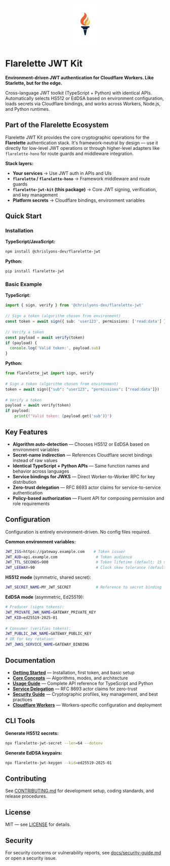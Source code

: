 <p align="center">
  <picture>
    <source media="(prefers-color-scheme: dark)" srcset="docs/images/flarelette-dark-mode-128.png">
    <source media="(prefers-color-scheme: light)" srcset="docs/images/flarelette-logo-light-mode.png">
    <img alt="Flarelette JWT Kit" src="docs/images/flarelette-light-mode-128.png">
  </picture>
</p>

# Flarelette JWT Kit

**Environment-driven JWT authentication for Cloudflare Workers. Like Starlette, but for the edge.**

Cross-language JWT toolkit (TypeScript + Python) with identical APIs. Automatically selects HS512 or EdDSA based on environment configuration, loads secrets via Cloudflare bindings, and works across Workers, Node.js, and Python runtimes.

## Part of the Flarelette Ecosystem

Flarelette JWT Kit provides the core cryptographic operations for the **Flarelette** authentication stack. It's framework-neutral by design — use it directly for low-level JWT operations or through higher-level adapters like `flarelette-hono` for route guards and middleware integration.

**Stack layers:**

- **Your services** → Use JWT auth in APIs and UIs
- **`flarelette` / `flarelette-hono`** → Framework middleware and route guards
- **`flarelette-jwt-kit` (this package)** → Core JWT signing, verification, and key management
- **Platform secrets** → Cloudflare bindings, environment variables

## Quick Start

### Installation

**TypeScript/JavaScript:**

```bash
npm install @chrislyons-dev/flarelette-jwt
```

**Python:**

```bash
pip install flarelette-jwt
```

### Basic Example

**TypeScript:**

```typescript
import { sign, verify } from '@chrislyons-dev/flarelette-jwt'

// Sign a token (algorithm chosen from environment)
const token = await sign({ sub: 'user123', permissions: ['read:data'] })

// Verify a token
const payload = await verify(token)
if (payload) {
  console.log('Valid token:', payload.sub)
}
```

**Python:**

```python
from flarelette_jwt import sign, verify

# Sign a token (algorithm chosen from environment)
token = await sign({"sub": "user123", "permissions": ["read:data"]})

# Verify a token
payload = await verify(token)
if payload:
    print(f"Valid token: {payload.get('sub')}")
```

## Key Features

- **Algorithm auto-detection** — Chooses HS512 or EdDSA based on environment variables
- **Secret-name indirection** — References Cloudflare secret bindings instead of raw values
- **Identical TypeScript + Python APIs** — Same function names and behavior across languages
- **Service bindings for JWKS** — Direct Worker-to-Worker RPC for key distribution
- **Zero-trust delegation** — RFC 8693 actor claims for service-to-service authentication
- **Policy-based authorization** — Fluent API for composing permission and role requirements

## Configuration

Configuration is entirely environment-driven. No config files required.

**Common environment variables:**

```bash
JWT_ISS=https://gateway.example.com    # Token issuer
JWT_AUD=api.example.com                 # Token audience
JWT_TTL_SECONDS=900                     # Token lifetime (default: 15 min)
JWT_LEEWAY=90                           # Clock skew tolerance (default: 90 sec)
```

**HS512 mode** (symmetric, shared secret):

```bash
JWT_SECRET_NAME=MY_JWT_SECRET           # Reference to secret binding
```

**EdDSA mode** (asymmetric, Ed25519):

```bash
# Producer (signs tokens):
JWT_PRIVATE_JWK_NAME=GATEWAY_PRIVATE_KEY
JWT_KID=ed25519-2025-01

# Consumer (verifies tokens):
JWT_PUBLIC_JWK_NAME=GATEWAY_PUBLIC_KEY
# OR for key rotation:
JWT_JWKS_SERVICE_NAME=GATEWAY_BINDING
```

## Documentation

- **[Getting Started](./docs/getting-started.md)** — Installation, first token, and basic setup
- **[Core Concepts](./docs/core-concepts.md)** — Algorithms, modes, and architecture
- **[Usage Guide](./docs/usage-guide.md)** — Complete API reference for TypeScript and Python
- **[Service Delegation](./docs/service-delegation.md)** — RFC 8693 actor claims for zero-trust
- **[Security Guide](./docs/security-guide.md)** — Cryptographic profiles, key management, and best practices
- **[Cloudflare Workers](./docs/cloudflare-workers.md)** — Workers-specific configuration and deployment

## CLI Tools

**Generate HS512 secrets:**

```bash
npx flarelette-jwt-secret --len=64 --dotenv
```

**Generate EdDSA keypairs:**

```bash
npx flarelette-jwt-keygen --kid=ed25519-2025-01
```

## Contributing

See [CONTRIBUTING.md](./CONTRIBUTING.md) for development setup, coding standards, and release procedures.

## License

MIT — see [LICENSE](./LICENSE) for details.

## Security

For security concerns or vulnerability reports, see [docs/security-guide.md](./docs/security-guide.md) or open a security issue.
